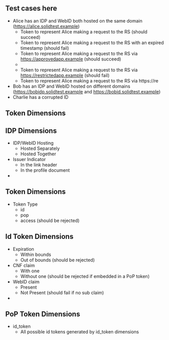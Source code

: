 ## Test cases here

 - Alice has an IDP and WebID both hosted on the same domain (https://alice.solidtest.example)
    - Token to represent Alice making a request to the RS (should succeed)
    - Token to represent Alice making a request to the RS with an expired timestamp (should fail)
    - Token to represent Alice making a request to the RS via https://approvedapp.example (should succeed)
    - 
    - Token to represent Alice making a request to the RS via https://restrictedapp.example (should fail)
    - Token to represent Alice making a request to the RS via https://re
 - Bob has an IDP and WebID hosted on different domains (https://bobidp.solidtest.example and https://bobid.solidtest.example)
 - Charlie has a corrupted ID


## Token Dimensions

## IDP Dimensions

 - IDP/WebID Hosting
    - Hosted Separately
    - Hosted Together
 - Issuer Indicator
    - In the link header
    - In the profile document
 - 

## Token Dimensions
 - Token Type
    - id
    - pop
    - access (should be rejected)

## Id Token Dimensions
 - Expiration
    - Within bounds
    - Out of bounds (should be rejected)
 - CNF claim
    - With one
    - Without one (should be rejected if embedded in a PoP token)
 - WebID claim
    - Present
    - Not Present (should fail if no sub claim)
 - 

## PoP Token Dimensions
 - id_token
   - All possible id tokens generated by id_token dimensions
